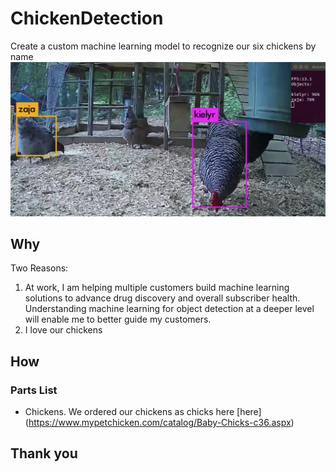 # ChickenDetection
Create a custom machine learning model to recognize our six chickens by name
![Two Chickens](https://github.com/DennisFaucher/ChickenDetection/blob/master/Images/Jaja%20Kielyr.png)
## Why
Two Reasons:
1) At work, I am helping multiple customers build machine learning solutions to advance drug discovery and overall subscriber health. Understanding machine learning for object detection at a deeper level will enable me to better guide my customers.
2) I love our chickens
## How
### Parts List
* Chickens. We ordered our chickens as chicks here [here] (https://www.mypetchicken.com/catalog/Baby-Chicks-c36.aspx)
## Thank you
